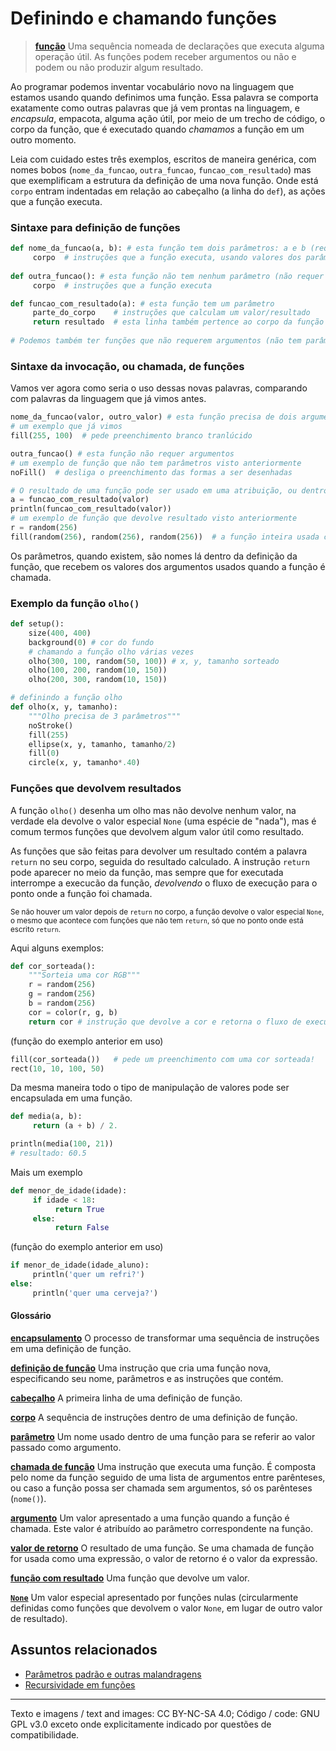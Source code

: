 # Definindo e chamando funções

>[**função**](https://penseallen.github.io/PensePython2e/03-funcoes.html#termo:função)
>Uma sequência nomeada de declarações que executa alguma operação útil. As funções podem receber argumentos ou não e podem ou não produzir algum resultado.

Ao programar podemos inventar vocabulário novo na linguagem que estamos usando quando definimos uma função. Essa palavra se comporta exatamente como outras palavras que já vem prontas na linguagem, e *encapsula*, empacota, alguma ação útil, por meio de um trecho de código, o corpo da função, que é executado quando *chamamos* a função em um outro momento.

Leia com cuidado estes três exemplos, escritos de maneira genérica, com nomes bobos (`nome_da_funcao`, `outra_funcao`, `funcao_com_resultado`) mas que exemplificam a estrutura da definição de uma nova função. Onde está `corpo` entram indentadas em relação ao cabeçalho (a linha do `def`), as ações que a função executa.

### Sintaxe para definição de funções
```python
def nome_da_funcao(a, b): # esta função tem dois parâmetros: a e b (requer dois argumentos)
     corpo  # instruções que a função executa, usando valores dos parâmetros
     
def outra_funcao(): # esta função não tem nenhum parâmetro (não requer argumentos na chamada)
     corpo  # instruções que a função executa

def funcao_com_resultado(a): # esta função tem um parâmetro
     parte_do_corpo    # instruções que calculam um valor/resultado
     return resultado  # esta linha também pertence ao corpo da função
     
# Podemos também ter funções que não requerem argumentos (não tem parâmetros) e devolve resultado.
```


### Sintaxe da invocação, ou chamada, de funções

Vamos ver agora como seria o uso dessas novas palavras, comparando com palavras da linguagem que já vimos antes.

```python
nome_da_funcao(valor, outro_valor) # esta função precisa de dois argumentos
# um exemplo que já vimos
fill(255, 100)  # pede preenchimento branco tranlúcido

outra_funcao() # esta função não requer argumentos
# um exemplo de função que não tem parâmetros visto anteriormente
noFill()  # desliga o preenchimento das formas a ser desenhadas

# O resultado de uma função pode ser usado em uma atribuição, ou dentro de outra estrutura
a = funcao_com_resultado(valor)
println(funcao_com_resultado(valor))
# um exemplo de função que devolve resultado visto anteriormente
r = random(256)
fill(random(256), random(256), random(256))  # a função inteira usada como argumento de outra função!
```

Os parâmetros, quando existem, são nomes lá dentro da definição da função, que recebem os valores dos argumentos usados quando a função é chamada.

### Exemplo da função `olho()`

```python
def setup():
    size(400, 400)
    background(0) # cor do fundo 
    # chamando a função olho várias vezes
    olho(300, 100, random(50, 100)) # x, y, tamanho sorteado
    olho(100, 200, random(10, 150)) 
    olho(200, 300, random(10, 150))

# definindo a função olho
def olho(x, y, tamanho):
    """Olho precisa de 3 parâmetros"""
    noStroke()
    fill(255)
    ellipse(x, y, tamanho, tamanho/2)
    fill(0)
    circle(x, y, tamanho*.40)
```

### Funções que devolvem resultados

A função `olho()` desenha um olho mas não devolve nenhum valor, na verdade ela devolve o valor especial `None` (uma espécie de "nada"), mas é comum termos funções que devolvem algum valor útil como resultado.

As funções que são feitas para devolver um resultado contém a palavra `return` no seu corpo, seguida do resultado calculado. A instrução `return` pode aparecer no meio da função, mas sempre que for executada interrompe a execucão da função, *devolvendo* o fluxo de execução para o ponto onde a função foi chamada. 

<sup>Se não houver um valor depois de `return` no corpo, a função devolve o valor especial `None`, o mesmo que acontece com funções que não tem `return`, só que no ponto onde está escrito `return`.</sup>

Aqui alguns exemplos:

```python
def cor_sorteada():
    """Sorteia uma cor RGB"""
    r = random(256)
    g = random(256)
    b = random(256)
    cor = color(r, g, b)
    return cor # instrução que devolve a cor e retorna o fluxo de execução
```

(função do exemplo anterior em uso)

```python
fill(cor_sorteada())   # pede um preenchimento com uma cor sorteada!
rect(10, 10, 100, 50)
```

Da mesma maneira todo o tipo de manipulação de valores pode ser encapsulada em uma função.

```python
def media(a, b):
     return (a + b) / 2.

println(media(100, 21))
# resultado: 60.5
```      

Mais um exemplo

```python
def menor_de_idade(idade):
     if idade < 18:
          return True
     else:
          return False
```
(função do exemplo anterior em uso)

```python
if menor_de_idade(idade_aluno):
     println('quer um refri?')
else:
     println('quer uma cerveja?')
```

#### Glossário

[**encapsulamento**](https://penseallen.github.io/PensePython2e/04-caso-interface.html#termo:encapsulamento) O processo de transformar uma sequência de instruções em uma definição de função.

[**definição de função**](https://penseallen.github.io/PensePython2e/03-funcoes.html#termo:definição%20de%20função) Uma instrução que cria uma função nova, especificando seu nome, parâmetros e as instruções que contém.

[**cabeçalho**](https://penseallen.github.io/PensePython2e/03-funcoes.html#termo:cabeçalho) A primeira linha de uma definição de função.

[**corpo**](https://penseallen.github.io/PensePython2e/03-funcoes.html#termo:corpo) A sequência de instruções dentro de uma definição de função.

[**parâmetro**](https://penseallen.github.io/PensePython2e/03-funcoes.html#termo:parâmetro) Um nome usado dentro de uma função para se referir ao valor passado como argumento.

[**chamada de função**](https://penseallen.github.io/PensePython2e/03-funcoes.html#termo:chamada%20de%20função) Uma instrução que executa uma função. É composta pelo nome da função seguido de uma lista de argumentos entre parênteses, ou caso a função possa ser chamada sem argumentos, só os parênteses (`nome()`).

[**argumento**](https://penseallen.github.io/PensePython2e/03-funcoes.html#termo:argumento) Um valor apresentado a uma função quando a função é chamada. Este valor é atribuído ao parâmetro correspondente na função.

[**valor de retorno**](https://penseallen.github.io/PensePython2e/03-funcoes.html#termo:valor%20de%20retorno) O resultado de uma função. Se uma chamada de função for usada como uma expressão, o valor de retorno é o valor da expressão.

[**função com resultado**](https://penseallen.github.io/PensePython2e/03-funcoes.html#termo:função%20com%20resultado) Uma função que devolve um valor.

[**`None`**](https://penseallen.github.io/PensePython2e/03-funcoes.html#termo:None) Um valor especial apresentado por funções nulas (circularmente definidas como funções que devolvem o valor `None`, em lugar de outro valor de resultado).

## Assuntos relacionados

- [Parâmetros padrão e outras malandragens](funcoes_2.md)
- [Recursividade em funções](recursao_py.md)

---
Texto e imagens / text and images: CC BY-NC-SA 4.0; Código / code: GNU GPL v3.0 exceto onde explicitamente indicado por questões de compatibilidade.

